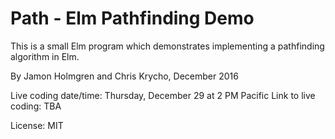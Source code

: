 # Path - Elm Pathfinding Demo

This is a small Elm program which demonstrates implementing a
pathfinding algorithm in Elm.

By Jamon Holmgren and Chris Krycho, December 2016

Live coding date/time: Thursday, December 29 at 2 PM Pacific
Link to live coding: TBA

License: MIT
